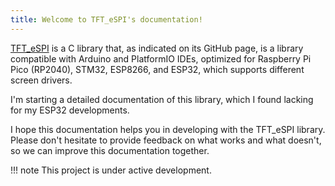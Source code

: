 ```yaml
---
title: Welcome to TFT_eSPI's documentation!
---
```


[TFT_eSPI](https://github.com/Bodmer/TFT_eSPI) is a C library that, as indicated on its GitHub page, is a library 
compatible with Arduino and PlatformIO IDEs, optimized for Raspberry Pi Pico (RP2040), STM32, ESP8266, and ESP32, which
supports different screen drivers.

I'm starting a detailed documentation of this library, which I found lacking for my ESP32 developments.

I hope this documentation helps you in developing with the TFT_eSPI library. Please don't hesitate to provide feedback
on what works and what doesn't, so we can improve this documentation together.

!!! note
    This project is under active development.